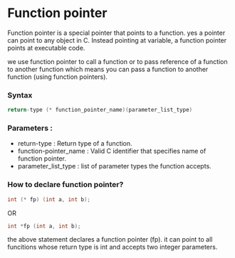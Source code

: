 # Function pointer

Function pointer is a special pointer that points to a function. yes a pointer can point to any object in C. Instead pointing at variable, a function pointer points at executable code.

we use function pointer to call a function or to pass reference of a function to another function which means you can pass a function to another function (using function pointers).

### Syntax 

```c 
return-type (* function_pointer_name)(parameter_list_type)
```

### Parameters : 

- return-type :  Return type of a function.
- function-pointer_name : Valid C identifier that specifies name of function pointer.
- parameter_list_type : list of parameter types the function accepts.

### How to declare function pointer? 

```c 
int (* fp) (int a, int b);
```
OR 

```c 
int *fp (int a, int b);
```
the above statement declares a function pointer (fp). it can point to all funcitions whose return type is int and accepts two integer parameters.



